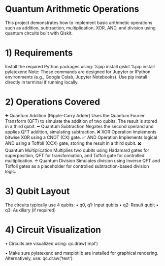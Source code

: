 # Quantum Arithmetic Operations
This project demonstrates how to implement basic arithmetic operations such as addition, subtraction, multiplication, XOR, AND, and division using quantum circuits built with Qiskit.

# 1) Requirements
Install the required Python packages using:
%pip install qiskit
%pip install pylatexenc
Note: These commands are designed for Jupyter or IPython environments (e.g., Google Colab, Jupyter Notebooks). Use pip install directly in terminal if running locally.

# 2) Operations Covered
➕ Quantum Addition (Ripple-Carry Adder)
Uses the Quantum Fourier Transform (QFT) to simulate the addition of two qubits. The result is stored in a third qubit.
➖ Quantum Subtraction
Negates the second operand and applies QFT addition, simulating subtraction.
❌ XOR Operation
Implements bitwise XOR using a CNOT (CX) gate.
✅ AND Operation
Implements logical AND using a Toffoli (CCX) gate, storing the result in a third qubit.
✖️ Quantum Multiplication
Multiplies two qubits using Hadamard gates for superposition, QFT for transformation, and Toffoli gate for controlled multiplication.
➗ Quantum Division
Simulates division using Inverse QFT and Toffoli gates as a placeholder for controlled subtraction-based division logic.

# 3) Qubit Layout
The circuits typically use 4 qubits:
•	q0, q1: Input qubits
•	q2: Result qubit
•	q3: Auxiliary (if required)

# 4) Circuit Visualization

•	Circuits are visualized using:
qc.draw('mpl')

•	Make sure pylatexenc and matplotlib are installed for graphical rendering. Alternatively, use:
qc.draw('text')





